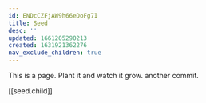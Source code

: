 ```yaml
---
id: ENDcCZFjAW9h66eDoFg7I
title: Seed
desc: ''
updated: 1661205290213
created: 1631921362276
nav_exclude_children: true
---
```



This is a page. Plant it and watch it grow. another commit. 

[[seed.child]]